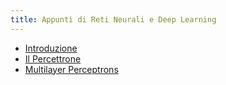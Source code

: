 ```yaml
---
title: Appunti di Reti Neurali e Deep Learning
---
```


* [Introduzione](00-Intro.md)
* [Il Percettrone](01-Percettrone.md)
* [Multilayer Perceptrons](02-Multilayer-Perceptron.md)
